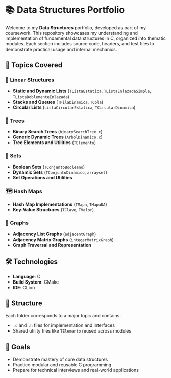 # 📚 Data Structures Portfolio

Welcome to my **Data Structures** portfolio, developed as part of my coursework. This repository showcases my understanding and implementation of fundamental data structures in C, organized into thematic modules. Each section includes source code, headers, and test files to demonstrate practical usage and internal mechanics.

## 🧠 Topics Covered

### 🔁 Linear Structures
- **Static and Dynamic Lists** (`TListaEstatica`, `TListaEnlazadaSimple`, `TListaDoblementeEnlazada`)
- **Stacks and Queues** (`TPilaDinamica`, `TCola`)
- **Circular Lists** (`ListaCircularEstatica`, `TCircularDinamica`)

### 🌳 Trees
- **Binary Search Trees** (`binarySearchTree.c`)
- **Generic Dynamic Trees** (`ArbolDinamico.c`)
- **Tree Elements and Utilities** (`TElemento`)

### 🔗 Sets
- **Boolean Sets** (`TConjuntoBooleano`)
- **Dynamic Sets** (`TConjuntoDinamico`, `arrayset`)
- **Set Operations and Utilities**

### 🗺️ Hash Maps
- **Hash Map Implementations** (`TMapa`, `TMapaDA`)
- **Key-Value Structures** (`TClave`, `TValor`)

### 🔗 Graphs
- **Adjacency List Graphs** (`adjacentGraph`)
- **Adjacency Matrix Graphs** (`integerMatrixGraph`)
- **Graph Traversal and Representation**

## 🛠️ Technologies
- **Language**: C
- **Build System**: CMake
- **IDE**: CLion

## 📁 Structure
Each folder corresponds to a major topic and contains:
- `.c` and `.h` files for implementation and interfaces
- Shared utility files like `TElemento` reused across modules

## 🎯 Goals
- Demonstrate mastery of core data structures
- Practice modular and reusable C programming
- Prepare for technical interviews and real-world applications
